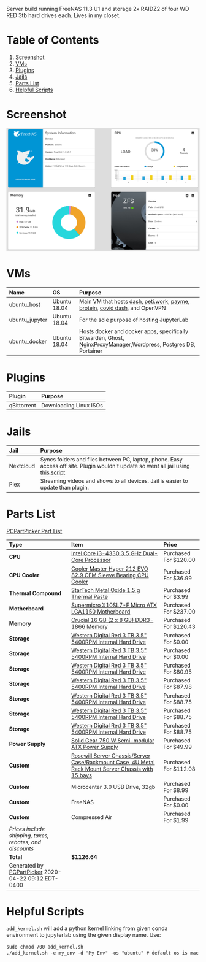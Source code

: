 Server build running FreeNAS 11.3 U1 and storage 2x RAIDZ2 of four WD RED 3tb hard drives each. Lives in my closet.

# Table of Contents

1. [Screenshot](#screenshot)
2. [VMs](#vms)
3. [Plugins](#plugins)
4. [Jails](#jails)
5. [Parts List](#parts-list)
6. [Helpful Scripts](#helpful-scripts)

# Screenshot

<img src="https://github.com/pomkos/homeserver/raw/master/Screen%20Shot%202021-01-14%20at%2011.55.10%20AM.png" width="720">

# VMs

Name | OS | Purpose
:---|:---|:---
ubuntu_host | Ubuntu 18.04 | Main VM that hosts [dash](dash.thegates.online), [peti.work](peti.work), [payme](payme.peti.work), [brotein](brotein.peti.work), [covid dash](covid.peti.work), and OpenVPN
ubuntu_jupyter | Ubuntu 18.04 | For the sole purpose of hosting JupyterLab
ubuntu_docker | Ubuntu 18.04 | Hosts docker and docker apps, specifically Bitwarden, Ghost, NginxProxyManager,Wordpress, Postgres DB, Portainer

# Plugins

Plugin | Purpose
:---|:---
qBittorrent | Downloading Linux ISOs

# Jails

Jail | Purpose
:---|:---
Nextcloud | Syncs folders and files between PC, laptop, phone. Easy access off site. Plugin wouldn't update so went all jail using [this script](https://github.com/danb35/freenas-iocage-nextcloud)
Plex | Streaming videos and shows to all devices. Jail is easier to update than plugin.


# Parts List

[PCPartPicker Part List](https://pcpartpicker.com/list/4yThfH)

Type|Item|Price
:----|:----|:----
**CPU** | [Intel Core i3-4330 3.5 GHz Dual-Core Processor](https://pcpartpicker.com/product/qMLypg/intel-cpu-bx80646i34330) | Purchased For $120.00 
**CPU Cooler** | [Cooler Master Hyper 212 EVO 82.9 CFM Sleeve Bearing CPU Cooler](https://pcpartpicker.com/product/hmtCmG/cooler-master-cpu-cooler-rr212e20pkr2) | Purchased For $36.99 
**Thermal Compound** | [StarTech Metal Oxide 1.5 g Thermal Paste](https://pcpartpicker.com/product/nL8Zxr/startech-thermal-paste-silvgrease1) | Purchased For $3.99 
**Motherboard** | [Supermicro X10SL7-F Micro ATX LGA1150 Motherboard](https://pcpartpicker.com/product/NhgPxr/supermicro-motherboard-x10sl7f) | Purchased For $237.00 
**Memory** | [Crucial 16 GB (2 x 8 GB) DDR3-1866 Memory](https://pcpartpicker.com/product/88Lypg/crucial-memory-ct2k8g3w186dm) | Purchased For $120.43 
**Storage** | [Western Digital Red 3 TB 3.5" 5400RPM Internal Hard Drive](https://pcpartpicker.com/product/7sTmP6/western-digital-internal-hard-drive-wd30efrx) | Purchased For $0.00 
**Storage** | [Western Digital Red 3 TB 3.5" 5400RPM Internal Hard Drive](https://pcpartpicker.com/product/7sTmP6/western-digital-internal-hard-drive-wd30efrx) | Purchased For $0.00 
**Storage** | [Western Digital Red 3 TB 3.5" 5400RPM Internal Hard Drive](https://pcpartpicker.com/product/7sTmP6/western-digital-internal-hard-drive-wd30efrx) | Purchased For $80.95 
**Storage** | [Western Digital Red 3 TB 3.5" 5400RPM Internal Hard Drive](https://pcpartpicker.com/product/7sTmP6/western-digital-internal-hard-drive-wd30efrx) | Purchased For $87.98 
**Storage** | [Western Digital Red 3 TB 3.5" 5400RPM Internal Hard Drive](https://pcpartpicker.com/product/7sTmP6/western-digital-internal-hard-drive-wd30efrx) | Purchased For $88.75 
**Storage** | [Western Digital Red 3 TB 3.5" 5400RPM Internal Hard Drive](https://pcpartpicker.com/product/7sTmP6/western-digital-internal-hard-drive-wd30efrx) | Purchased For $88.75 
**Storage** | [Western Digital Red 3 TB 3.5" 5400RPM Internal Hard Drive](https://pcpartpicker.com/product/7sTmP6/western-digital-internal-hard-drive-wd30efrx) | Purchased For $88.75 
**Power Supply** | [Solid Gear 750 W Semi-modular ATX Power Supply](https://pcpartpicker.com/product/8Hx9TW/solid-gear-power-supply-sdgr750e) | Purchased For $49.99 
**Custom** | [Rosewill Server Chassis/Server Case/Rackmount Case, 4U Metal Rack Mount Server Chassis with 15 bays](https://pcpartpicker.com/product/GHWrxr/rosewill-server-chassisserver-caserackmount-case-4u-metal-rack-mount-server-chassis-with-15-bays) | Purchased For $112.08 
**Custom**| Microcenter 3.0 USB Drive, 32gb| Purchased For $8.99 
**Custom**| FreeNAS| Purchased For $0.00 
**Custom**| Compressed Air| Purchased For $1.99 
 | *Prices include shipping, taxes, rebates, and discounts* |
 | **Total** | **$1126.64**
 | Generated by [PCPartPicker](https://pcpartpicker.com) 2020-04-22 09:12 EDT-0400 |

# Helpful Scripts

`add_kernel.sh` will add a python kernel linking from given conda environment to jupyterlab using the given display name. Use:

```
sudo chmod 700 add_kernel.sh
./add_kernel.sh -e my_env -d "My Env" -os "ubuntu" # default os is mac
```
